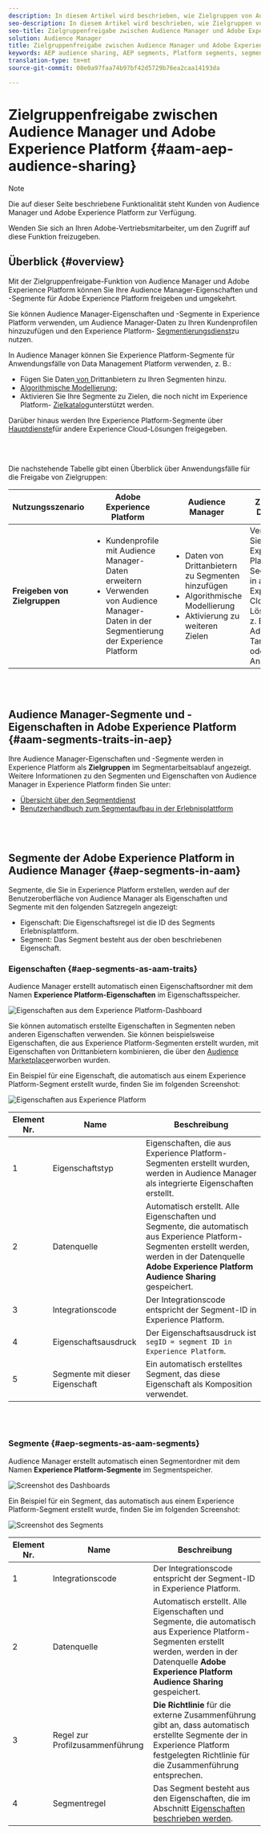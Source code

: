 ```yaml
---
description: In diesem Artikel wird beschrieben, wie Zielgruppen von Audience Manager und Adobe Experience Platform gemeinsam genutzt werden.
seo-description: In diesem Artikel wird beschrieben, wie Zielgruppen von Audience Manager und Adobe Experience Platform gemeinsam genutzt werden.
seo-title: Zielgruppenfreigabe zwischen Audience Manager und Adobe Experience Platform
solution: Audience Manager
title: Zielgruppenfreigabe zwischen Audience Manager und Adobe Experience Platform
keywords: AEP audience sharing, AEP segments, Platform segments, segment sharing, audience sharing, share segments
translation-type: tm+mt
source-git-commit: 08e0a97faa74b97bf42d5729b76ea2caa14193da

---
```



# Zielgruppenfreigabe zwischen Audience Manager und Adobe Experience Platform {#aam-aep-audience-sharing}

>[!NOTE]
>
> Die auf dieser Seite beschriebene Funktionalität steht Kunden von Audience Manager und Adobe Experience Platform zur Verfügung.
>
> Wenden Sie sich an Ihren Adobe-Vertriebsmitarbeiter, um den Zugriff auf diese Funktion freizugeben.

## Überblick {#overview}

Mit der Zielgruppenfreigabe-Funktion von Audience Manager und Adobe Experience Platform können Sie Ihre Audience Manager-Eigenschaften und -Segmente für Adobe Experience Platform freigeben und umgekehrt.

Sie können Audience Manager-Eigenschaften und -Segmente in Experience Platform verwenden, um Audience Manager-Daten zu Ihren Kundenprofilen hinzuzufügen und den Experience Platform- [Segmentierungsdienst](https://www.adobe.io/apis/experienceplatform/home/profile-identity-segmentation/profile-identity-segmentation-services.html#!end-user/markdown/segmentation_overview/segmentation.md)zu nutzen.

In Audience Manager können Sie Experience Platform-Segmente für Anwendungsfälle von Data Management Platform verwenden, z. B.:
* Fügen Sie Daten[ von ](/help/using/overview/data-types-collected.md#third-party-data)Drittanbietern zu Ihren Segmenten hinzu.
* [Algorithmische Modellierung](/help/using/features/algorithmic-models/understanding-models.md);
* Aktivieren Sie Ihre Segmente zu Zielen, die noch nicht im Experience Platform- [Zielkatalog](https://docs.adobe.com/content/help/en/experience-platform/rtcdp/destinations/destinations-cat/destinations-catalog.html)unterstützt werden.

Darüber hinaus werden Ihre Experience Platform-Segmente über [Hauptdienste](https://docs.adobe.com/content/help/en/core-services/interface/experience-cloud.html)für andere Experience Cloud-Lösungen freigegeben.

<br> 

Die nachstehende Tabelle gibt einen Überblick über Anwendungsfälle für die Freigabe von Zielgruppen:

| **Nutzungsszenario** | **Adobe Experience Platform** | **Audience Manager** | **Zentrale Dienste** |
---------|----------|---------|---------
| **Freigeben von Zielgruppen** | <ul><li>Kundenprofile mit Audience Manager-Daten erweitern</li><li>Verwenden von Audience Manager-Daten in der Segmentierung der Experience Platform</li></ul> | <ul><li>Daten von Drittanbietern zu Segmenten hinzufügen</li><li>Algorithmische Modellierung</li><li>Aktivierung zu weiteren Zielen</li></ul> | Verwenden Sie Experience Platform-Segmente in anderen Experience Cloud-Lösungen, z. B. Adobe Target oder Analytics. |

<br> 

## Audience Manager-Segmente und -Eigenschaften in Adobe Experience Platform {#aam-segments-traits-in-aep}

Ihre Audience Manager-Eigenschaften und -Segmente werden in Experience Platform als **Zielgruppen** im Segmentarbeitsablauf angezeigt. Weitere Informationen zu den Segmenten und Eigenschaften von Audience Manager in Experience Platform finden Sie unter:

* [Übersicht über den Segmentdienst](https://www.adobe.io/apis/experienceplatform/home/profile-identity-segmentation/profile-identity-segmentation-services.html#!end-user/markdown/segmentation_overview/segmentation.md)
* [Benutzerhandbuch zum Segmentaufbau in der Erlebnisplattform](https://www.adobe.io/apis/experienceplatform/home/profile-identity-segmentation/profile-identity-segmentation-services.html#!api-specification/markdown/narrative/technical_overview/segmentation/segment-builder-guide.md)

<br> 

## Segmente der Adobe Experience Platform in Audience Manager {#aep-segments-in-aam}

Segmente, die Sie in Experience Platform erstellen, werden auf der Benutzeroberfläche von Audience Manager als Eigenschaften und Segmente mit den folgenden Satzregeln angezeigt:
* Eigenschaft: Die Eigenschaftsregel ist die ID des Segments Erlebnisplattform.
* Segment: Das Segment besteht aus der oben beschriebenen Eigenschaft.

### Eigenschaften {#aep-segments-as-aam-traits}

Audience Manager erstellt automatisch einen Eigenschaftsordner mit dem Namen **Experience Platform-Eigenschaften** im Eigenschaftsspeicher.

![Eigenschaften aus dem Experience Platform-Dashboard](/help/using/integration/integration-aep/assets/aep-traits-dashboard.png)

Sie können automatisch erstellte Eigenschaften in Segmenten neben anderen Eigenschaften verwenden. Sie können beispielsweise Eigenschaften, die aus Experience Platform-Segmenten erstellt wurden, mit Eigenschaften von Drittanbietern kombinieren, die über den [Audience Marketplace](/help/using/features/audience-marketplace/audience-marketplace.md)erworben wurden.

Ein Beispiel für eine Eigenschaft, die automatisch aus einem Experience Platform-Segment erstellt wurde, finden Sie im folgenden Screenshot:

![Eigenschaften aus Experience Platform](/help/using/integration/integration-aep/assets/aep-trait.png)


| Element Nr. | Name | Beschreibung |
---------|----------|---------
| 1 | Eigenschaftstyp | Eigenschaften, die aus Experience Platform-Segmenten erstellt wurden, werden in Audience Manager als integrierte Eigenschaften erstellt. |
| 2 | Datenquelle | Automatisch erstellt. Alle Eigenschaften und Segmente, die automatisch aus Experience Platform-Segmenten erstellt werden, werden in der Datenquelle **Adobe Experience Platform Audience Sharing** gespeichert. |
| 3 | Integrationscode | Der Integrationscode entspricht der Segment-ID in Experience Platform. |
| 4 | Eigenschaftsausdruck | Der Eigenschaftsausdruck ist `segID = segment ID in Experience Platform`. |
| 5 | Segmente mit dieser Eigenschaft | Ein automatisch erstelltes Segment, das diese Eigenschaft als Komposition verwendet. |

<br> 

### Segmente {#aep-segments-as-aam-segments}

Audience Manager erstellt automatisch einen Segmentordner mit dem Namen **Experience Platform-Segmente** im Segmentspeicher.

![Screenshot des Dashboards](/help/using/integration/integration-aep/assets/aep-segments-dashboard.png)

Ein Beispiel für ein Segment, das automatisch aus einem Experience Platform-Segment erstellt wurde, finden Sie im folgenden Screenshot:

![Screenshot des Segments](/help/using/integration/integration-aep/assets/aep-segment.png)

| Element Nr. | Name | Beschreibung |
---------|----------|---------
| 1 | Integrationscode | Der Integrationscode entspricht der Segment-ID in Experience Platform. |
| 2 | Datenquelle | Automatisch erstellt. Alle Eigenschaften und Segmente, die automatisch aus Experience Platform-Segmenten erstellt werden, werden in der Datenquelle **Adobe Experience Platform Audience Sharing** gespeichert. |
| 3 | Regel zur Profilzusammenführung | **Die Richtlinie** für die externe Zusammenführung gibt an, dass automatisch erstellte Segmente der in Experience Platform festgelegten Richtlinie für die Zusammenführung entsprechen. |
| 4 | Segmentregel | Das Segment besteht aus den Eigenschaften, die im Abschnitt [Eigenschaften beschrieben werden](#aep-segments-as-aam-traits). |